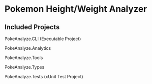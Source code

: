 # Pokemon Height/Weight Analyzer

## Included Projects
PokeAnalyze.CLI (Executable Project)

PokeAnalyze.Analytics

PokeAnalyze.Tools

PokeAnalyze.Types

PokeAnalyze.Tests (xUnit Test Project)

